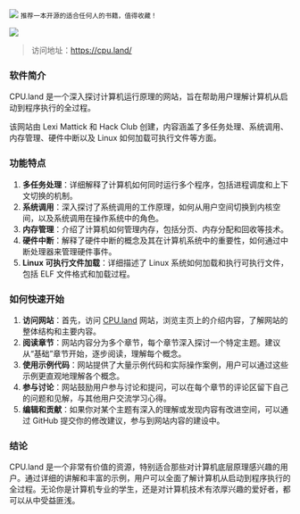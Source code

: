 <img src="/assets/image/240930-cpu.land.png">
<small>推荐一本开源的适合任何人的书籍，值得收藏！</small>

![](/assets/image/240930-cpu.land.png)

>访问地址：https://cpu.land/

### 软件简介

CPU.land 是一个深入探讨计算机运行原理的网站，旨在帮助用户理解计算机从启动到程序执行的全过程。

该网站由 Lexi Mattick 和 Hack Club 创建，内容涵盖了多任务处理、系统调用、内存管理、硬件中断以及 Linux 如何加载可执行文件等方面。

### 功能特点

1. **多任务处理**：详细解释了计算机如何同时运行多个程序，包括进程调度和上下文切换的机制。
2. **系统调用**：深入探讨了系统调用的工作原理，如何从用户空间切换到内核空间，以及系统调用在操作系统中的角色。
3. **内存管理**：介绍了计算机如何管理内存，包括分页、内存分配和回收等技术。
4. **硬件中断**：解释了硬件中断的概念及其在计算机系统中的重要性，如何通过中断处理器来管理硬件事件。
5. **Linux 可执行文件加载**：详细描述了 Linux 系统如何加载和执行可执行文件，包括 ELF 文件格式和加载过程。

### 如何快速开始

1. **访问网站**：首先，访问 [CPU.land](https://cpu.land/) 网站，浏览主页上的介绍内容，了解网站的整体结构和主要内容。
2. **阅读章节**：网站内容分为多个章节，每个章节深入探讨一个特定主题。建议从“基础”章节开始，逐步阅读，理解每个概念。
3. **使用示例代码**：网站提供了大量示例代码和实际操作案例，用户可以通过这些示例更直观地理解各个概念。
4. **参与讨论**：网站鼓励用户参与讨论和提问，可以在每个章节的评论区留下自己的问题和见解，与其他用户交流学习心得。
5. **编辑和贡献**：如果你对某个主题有深入的理解或发现内容有改进空间，可以通过 GitHub 提交你的修改建议，参与到网站内容的建设中。

### 结论

CPU.land 是一个非常有价值的资源，特别适合那些对计算机底层原理感兴趣的用户。通过详细的讲解和丰富的示例，用户可以全面了解计算机从启动到程序执行的全过程。无论你是计算机专业的学生，还是对计算机技术有浓厚兴趣的爱好者，都可以从中受益匪浅。


